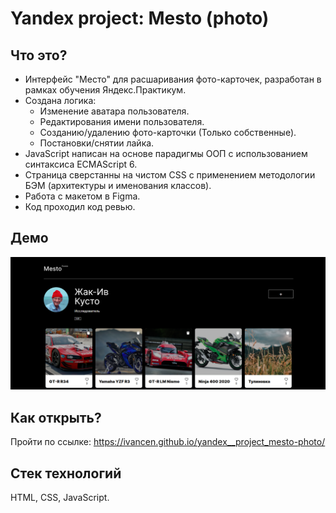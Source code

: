 # Yandex project: Mesto (photo)
## Что это?
* Интерфейс "Место" для расшаривания фото-карточек, разработан в рамках обучения Яндекс.Практикум.  
* Создана логика:   
  * Изменение аватара пользователя.  
  * Редактирования имени пользователя.  
  * Созданию/удалению фото-карточки (Только собственные).  
  * Постановки/снятии лайка. 
* JavaScript написан на основе парадигмы ООП с использованием синтаксиса ECMAScript 6.
* Страница сверстанны на чистом CSS с применением методологии БЭМ (архитектуры и именования классов).  
* Работа с макетом в Figma.  
* Код проходил код ревью.  

## Демо 
![Main page](https://github.com/IvanCen/yandex__project_mesto-photo/blob/master/images/main_pic.png "Скрин главной страницы проекта")

## Как открыть?
Пройти по ссылке: https://ivancen.github.io/yandex__project_mesto-photo/

## Стек технологий
HTML, CSS, JavaScript.



